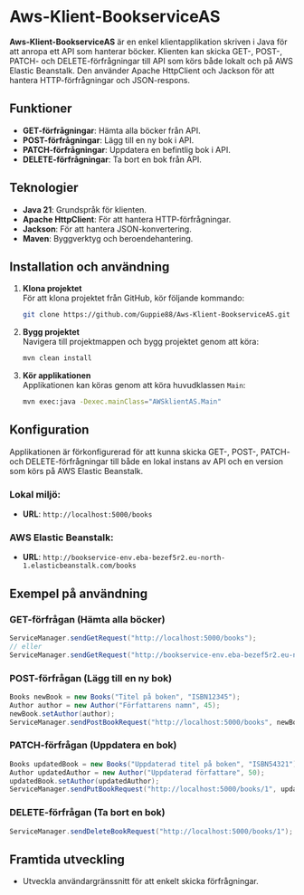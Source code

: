 # Aws-Klient-BookserviceAS

**Aws-Klient-BookserviceAS** är en enkel klientapplikation skriven i Java för att anropa ett API som hanterar böcker. Klienten kan skicka GET-, POST-, PATCH- och DELETE-förfrågningar till API som körs både lokalt och på AWS Elastic Beanstalk. Den använder Apache HttpClient och Jackson för att hantera HTTP-förfrågningar och JSON-respons.

## Funktioner

- **GET-förfrågningar**: Hämta alla böcker från API.
- **POST-förfrågningar**: Lägg till en ny bok i API.
- **PATCH-förfrågningar**: Uppdatera en befintlig bok i API.
- **DELETE-förfrågningar**: Ta bort en bok från API.

## Teknologier

- **Java 21**: Grundspråk för klienten.
- **Apache HttpClient**: För att hantera HTTP-förfrågningar.
- **Jackson**: För att hantera JSON-konvertering.
- **Maven**: Byggverktyg och beroendehantering.

## Installation och användning

1. **Klona projektet**  
   För att klona projektet från GitHub, kör följande kommando:

   ```bash
   git clone https://github.com/Guppie88/Aws-Klient-BookserviceAS.git
   ```

2. **Bygg projektet**  
   Navigera till projektmappen och bygg projektet genom att köra:

   ```bash
   mvn clean install
   ```

3. **Kör applikationen**  
   Applikationen kan köras genom att köra huvudklassen `Main`:

   ```bash
   mvn exec:java -Dexec.mainClass="AWSklientAS.Main"
   ```

## Konfiguration

Applikationen är förkonfigurerad för att kunna skicka GET-, POST-, PATCH- och DELETE-förfrågningar till både en lokal instans av API och en version som körs på AWS Elastic Beanstalk.

### Lokal miljö:
- **URL**: `http://localhost:5000/books`

### AWS Elastic Beanstalk:
- **URL**: `http://bookservice-env.eba-bezef5r2.eu-north-1.elasticbeanstalk.com/books`

## Exempel på användning

### GET-förfrågan (Hämta alla böcker)
```java
ServiceManager.sendGetRequest("http://localhost:5000/books");
// eller
ServiceManager.sendGetRequest("http://bookservice-env.eba-bezef5r2.eu-north-1.elasticbeanstalk.com/books");
```

### POST-förfrågan (Lägg till en ny bok)
```java
Books newBook = new Books("Titel på boken", "ISBN12345");
Author author = new Author("Författarens namn", 45);
newBook.setAuthor(author);
ServiceManager.sendPostBookRequest("http://localhost:5000/books", newBook);
```

### PATCH-förfrågan (Uppdatera en bok)
```java
Books updatedBook = new Books("Uppdaterad titel på boken", "ISBN54321");
Author updatedAuthor = new Author("Uppdaterad författare", 50);
updatedBook.setAuthor(updatedAuthor);
ServiceManager.sendPutBookRequest("http://localhost:5000/books/1", updatedBook);
```

### DELETE-förfrågan (Ta bort en bok)
```java
ServiceManager.sendDeleteBookRequest("http://localhost:5000/books/1");
```

## Framtida utveckling

- Utveckla användargränssnitt för att enkelt skicka förfrågningar.


